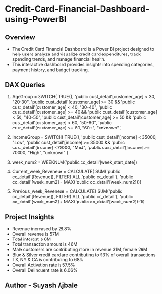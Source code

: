 # Credit-Card-Financial-Dashboard-using-PowerBI

## Overview
- The Credit Card Financial Dashboard is a Power BI project designed to help users analyze and visualize  credit card expenditures, track spending trends, and manage financial health.
- This interactive dashboard provides insights into spending categories, payment history, and budget tracking.


## DAX Queries 

1)  AgeGroup = SWITCH(
    TRUE(),
    'public cust_detail'[customer_age] < 30, "20-30",
    'public cust_detail'[customer_age] >= 30 && 'public cust_detail'[customer_age] < 40, "30-40",
    'public cust_detail'[customer_age] >= 40 && 'public cust_detail'[customer_age] < 50, "40-50",
    'public cust_detail'[customer_age] >= 50 && 'public cust_detail'[customer_age] < 60, "50-60",
    'public cust_detail'[customer_age] >= 60, "60+",
    "unknown"
    )


2)  IncomeGroup = SWITCH(
    TRUE(),
    'public cust_detail'[income] < 35000, "Low",
    'public cust_detail'[income] >= 35000 && 'public cust_detail'[income] <70000, "Med",
    'public cust_detail'[income] >= 70000, "High",
    "unknown"
    )


3) week_num2 = WEEKNUM('public cc_detail'[week_start_date])


4)  Current_week_Reveneue = CALCULATE(
    SUM('public cc_detail'[Revenue]),
    FILTER(
    ALL('public cc_detail'),
    'public cc_detail'[week_num2] = MAX('public cc_detail'[week_num2])))


5) Previous_week_Reveneue = CALCULATE(
   SUM('public cc_detail'[Revenue]),
   FILTER(
   ALL('public cc_detail'),
   'public cc_detail'[week_num2] = MAX('public cc_detail'[week_num2])-1))


## Project Insights

- Revenue increased by 28.8%
- Overall revenue is 57M
- Total interest is 8M
- Total transaction amount is 46M
- Male customers are contributing more in revenue 31M, female 26M
- Blue & Silver credit card are contributing to 93% of overall transactions
- TX, NY & CA is contributing to 68%
- Overall Activation rate is 57.5%
- Overall Delinquent rate is 6.06%

   
## Author - Suyash Ajbale
   
    
